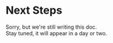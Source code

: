 # Next Steps

Sorry, but we're still writing this doc.  
Stay tuned, it will appear in a day or two.
